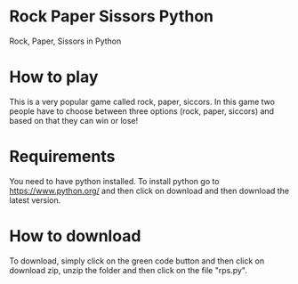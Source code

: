 # Rock Paper Sissors Python
 Rock, Paper, Sissors in Python
# How to play
This is a very popular game called rock, paper, siccors. In this game two people have to choose between three options (rock, paper, siccors) and based on that they can win or lose!
# Requirements
You need to have python installed. To install python go to https://www.python.org/ and then click on download and then download the latest version.
# How to download
To download, simply click on the green code button and then click on download zip, unzip the folder and then click on the file "rps.py".
